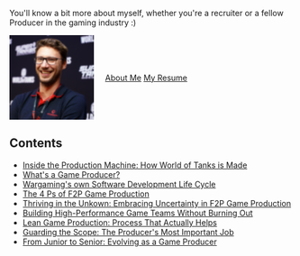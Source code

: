 You'll know a bit more about myself, whether you're a recruiter or a fellow Producer in the gaming industry :)

<div style="display: flex; align-items: center;">
  <img src="/docs/assets/favicon-96x96.png" alt="My Face" style="margin-right: 20px; width: 150px; height: auto;">
  <p>
    <a href="aboutme.md">About Me</a>
    <a href="resume.md">My Resume</a>
  </p>
</div>





## Contents

* [Inside the Production Machine: How World of Tanks is Made](game-production-wargaming.md)
* [What's a Game Producer?](whats-a-game-producer.md)
* [Wargaming's own Software Development Life Cycle](fdlc.md)
* [The 4 Ps of F2P Game Production](the-four-ps.md)
* [Thriving in the Unkown: Embracing Uncertainty in F2P Game Production](thriving-in-the-unknown.md)
* [Building High-Performance Game Teams Without Burning Out](building-teams.md)
* [Lean Game Production: Process That Actually Helps](lean-game-production.md)
* [Guarding the Scope: The Producer's Most Important Job](guarding-the-scope.md)
* [From Junior to Senior: Evolving as a Game Producer](from-junior-to-senior.md)
